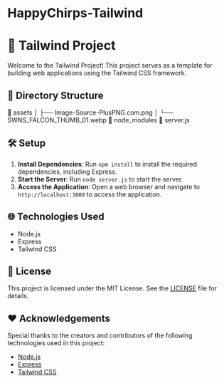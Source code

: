 # HappyChirps-Tailwind

# 🚀 Tailwind Project

Welcome to the Tailwind Project! This project serves as a template for building web applications using the Tailwind CSS framework.

## 📁 Directory Structure

📂 assets
│ ├── Image-Source-PlusPNG.com.png
│ └── SWNS_FALCON_THUMB_01.webp
📂 node_modules
📄 server.js


## 🛠️ Setup

1. **Install Dependencies**: Run `npm install` to install the required dependencies, including Express.
2. **Start the Server**: Run `node server.js` to start the server.
3. **Access the Application**: Open a web browser and navigate to `http://localhost:3000` to access the application.

## 🌐 Technologies Used

- Node.js
- Express
- Tailwind CSS

## 📝 License

This project is licensed under the MIT License. See the [LICENSE](LICENSE) file for details.

## ❤️ Acknowledgements

Special thanks to the creators and contributors of the following technologies used in this project:

- [Node.js](https://nodejs.org/)
- [Express](https://expressjs.com/)
- [Tailwind CSS](https://tailwindcss.com/)
